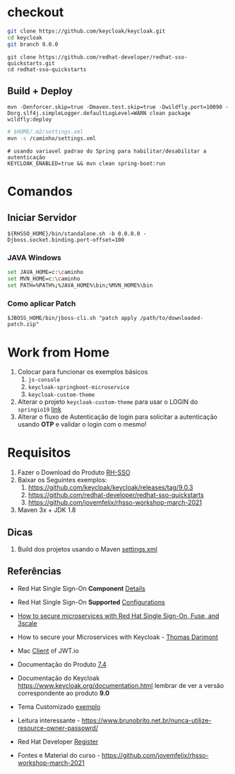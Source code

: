 

# checkout

```bash
git clone https://github.com/keycloak/keycloak.git
cd keycloak
git branch 9.0.0
```



```shell
git clone https://github.com/redhat-developer/redhat-sso-quickstarts.git
cd redhat-sso-quickstarts
```



## Build + Deploy

```shell
mvn -Denforcer.skip=true -Dmaven.test.skip=true -Dwildfly.port=10090 -Dorg.slf4j.simpleLogger.defaultLogLevel=WARN clean package wildfly:deploy 
```

```sh
# $HOME/.m2/settings.xml
mvn -s /caminho/settings.xml
```

```shell
# usando variavel padrao do Spring para habilitar/desabilitar a autenticação
KEYCLOAK_ENABLED=true && mvn clean spring-boot:run
```



# Comandos

## Iniciar Servidor

```shell
${RHSSO_HOME}/bin/standalone.sh -b 0.0.0.0 -Djboss.socket.binding.port-offset=100
```



### JAVA Windows

```bash
set JAVA_HOME=c:\caminho
set MVN_HOME=c:\caminho
set PATH=%PATH%;%JAVA_HOME%\bin;%MVN_HOME%\bin
```



### Como aplicar Patch

```shell
$JBOSS_HOME/bin/jboss-cli.sh "patch apply /path/to/downloaded-patch.zip"
```



# Work from Home

1. Colocar para funcionar os exemplos básicos
   1. `js-console`
   2. `keycloak-springboot-microservice`
   3. `keycloak-custom-theme`
2. Alterar o projeto `keycloak-custom-theme` para usar o LOGIN do `springio19` [link](https://github.com/jovemfelix/keycloak-docker-demo/tree/master/idm-system/keycloak/themes/springio19/)
3. Alterar o fluxo de Autenticação de login para solicitar a autenticação usando **OTP** e validar o login com o mesmo!



# Requisitos

1. Fazer o Download do Produto [RH-SSO](https://access.redhat.com/jbossnetwork/restricted/listSoftware.html?downloadType=distributions&product=core.service.rhsso)
2. Baixar os Seguintes exemplos:
   1. https://github.com/keycloak/keycloak/releases/tag/9.0.3
   2. https://github.com/redhat-developer/redhat-sso-quickstarts
   3. https://github.com/jovemfelix/rhsso-workshop-march-2021
3. Maven 3x + JDK 1.8



## Dicas

1. Build dos projetos usando o Maven  [settings.xml](https://gist.github.com/jovemfelix/53730f818c85c4fb506aace314573461)



## Referências

* Red Hat Single Sign-On **Component** [Details](https://access.redhat.com/articles/2342881)

* Red Hat Single Sign-On **Supported** [Configurations](https://access.redhat.com/articles/2342861)

* [How to secure microservices with Red Hat Single Sign-On, Fuse, and 3scale](https://access.redhat.com/jbossnetwork/restricted/listSoftware.html?downloadType=distributions&product=core.service.rhsso&version=7.3&productChanged=yes)

* How to secure your Microservices with Keycloak - [Thomas Darimont](https://www.youtube.com/watch?v=FyVHNJNriUQ&t=2567s)

* Mac [Client](https://gist.github.com/jovemfelix/2c24e07c10ae97be9635f12cd4862e90) of JWT.io

* Documentação do Produto [7.4](https://access.redhat.com/documentation/en-us/red_hat_single_sign-on/7.4/)

* Documentação do Keycloak https://www.keycloak.org/documentation.html lembrar de ver a versão correspondente ao produto **9.0**

* Tema Customizado [exemplo](https://github.com/jovemfelix/keycloak-bbd-theme)

* Leitura interessante - https://www.brunobrito.net.br/nunca-utilize-resource-owner-passowrd/

* Red Hat Developer [Register](https://developers.redhat.com/register)

* Fontes e Material do curso - https://github.com/jovemfelix/rhsso-workshop-march-2021

  

